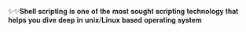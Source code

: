 ✨✨𝐒𝐡𝐞𝐥𝐥 𝐬𝐜𝐫𝐢𝐩𝐭𝐢𝐧𝐠 𝐢𝐬 𝐨𝐧𝐞 𝐨𝐟 𝐭𝐡𝐞 𝐦𝐨𝐬𝐭 𝐬𝐨𝐮𝐠𝐡𝐭 𝐬𝐜𝐫𝐢𝐩𝐭𝐢𝐧𝐠 𝐭𝐞𝐜𝐡𝐧𝐨𝐥𝐨𝐠𝐲 𝐭𝐡𝐚𝐭 𝐡𝐞𝐥𝐩𝐬 𝐲𝐨𝐮 𝐝𝐢𝐯𝐞 𝐝𝐞𝐞𝐩 𝐢𝐧 𝐮𝐧𝐢𝐱/𝐋𝐢𝐧𝐮𝐱 𝐛𝐚𝐬𝐞𝐝 𝐨𝐩𝐞𝐫𝐚𝐭𝐢𝐧𝐠 𝐬𝐲𝐬𝐭𝐞𝐦
